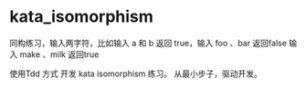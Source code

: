 # kata_isomorphism

同构练习，输入两字符，比如输入 a 和 b 返回 true，输入 foo 、bar 返回false
输入 make 、milk 返回true

使用Tdd 方式 开发 kata isomorphism 练习。
从最小步子，驱动开发。
